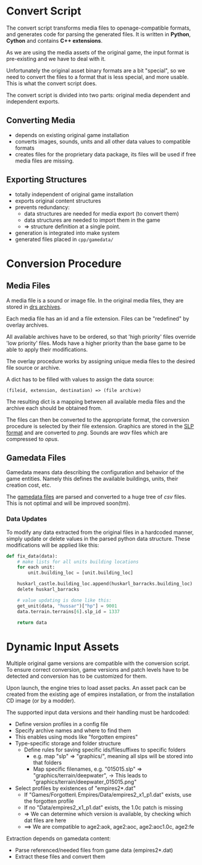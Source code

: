 Convert Script
==============

The convert script transforms media files to openage-compatible
formats, and generates code for parsing the generated files. It is written
in **Python**, **Cython** and contains **C++ extensions**.

As we are using the media assets of the original game, the input format is
pre-existing and we have to deal with it.

Unfortunately the original asset binary formats are a bit "special",
so we need to convert the files to a format that is less special, and more
usable. This is what the convert script does.


The convert script is divided into two parts:
original media dependent and independent exports.

Converting Media
----------------

* depends on existing original game installation
* converts images, sounds, units and all other data values
  to compatible formats
* creates files for the proprietary data package,
  its files will be used if free media files are missing.

Exporting Structures
--------------------

* totally independent of original game installation
* exports original content structures
* prevents redundancy:
  * data structures are needed for media export (to convert them)
  * data structures are needed to import them in the game
  * => structure definition at a single point.
* generation is integrated into make system
* generated files placed in `cpp/gamedata/`


Conversion Procedure
====================

Media Files
-----------

A media file is a sound or image file. In the original media files, they are
stored in [drs archives](/doc/media/drs-files.md).

Each media file has an id and a file extension.
Files can be "redefined" by overlay archives.

All available archives have to be ordered, so that 'high priority' files
override 'low priority' files. Mods have a higher priority than the base game
to be able to apply their modifications.

The overlay procedure works by assigning unique media files to the desired
file source or archive.

A dict has to be filled with values to assign the data source:

    (fileid, extension, destination) => (file archive)

The resulting dict is a mapping between all available media files and the
archive each should be obtained from.

The files can then be converted to the appropriate format, the conversion
procedure is selected by their file extension. Graphics are stored in the
[SLP format](/doc/media/slp-files.md) and are converted to *png*. Sounds are
*wav* files which are compressed to *opus*.


Gamedata Files
--------------

Gamedata means data describing the configuration and behavior of the game
entities. Namely this defines the available buildings, units, their creation
cost, etc.

The [gamedata files](/doc/media/gamedata.md) are parsed and converted to a
huge tree of *csv* files. This is not optimal and will be improved soon(tm).


### Data Updates ###

To modify any data extracted from the original files in a hardcoded manner,
simply update or delete values in the parsed python data structure.  These
modifications will be applied like this:

```python
def fix_data(data):
	# make lists for all units building locations
	for each unit:
		unit.building_loc = [unit.building_loc]

	huskarl_castle.building_loc.append(huskarl_barracks.building_loc)
	delete huskarl_barracks

	# value updating is done like this:
	get_unit(data, "hussar")["hp"] = 9001
	data.terrain.terrains[6].slp_id = 1337

	return data
```


Dynamic Input Assets
====================

Multiple original game versions are compatible with the conversion script.
To ensure correct conversion, game versions and patch levels have to be
detected and conversion has to be customized for them.

Upon launch, the engine tries to load asset packs.
An asset pack can be created from the existing age of empires installation,
or from the installation CD image (or by a modder).

The supported input data versions and their handling must be hardcoded:
* Define version profiles in a config file
* Specify archive names and where to find them
* This enables using mods like "forgotten empires"
* Type-specific storage and folder structure
  * Define rules for saving specific ids/filesuffixes to specific folders
    * e.g. map "slp" => "graphics/",
      meaning all slps will be stored into that folders
    * Map specific filenames,
      e.g. "015015.slp" => "graphics/terrain/deepwater",
   -> This leads to "graphics/terrain/deepwater_015015.png"
* Select profiles by existences of "empires2*.dat"
  * If "Games/Forgotten\ Empires/Data/empires2_x1_p1.dat" exists,
    use the forgotten profile
  * If no "Data/empires2_x1_p1.dat" exists, the 1.0c patch is missing
  * => We can determine which version is available,
       by checking which dat files are here
  * ==> We are compatible to age2:aok, age2:aoc, age2:aoc1.0c, age2:fe

Extraction depends on gamedata content:
* Parse referenced/needed files from game data (empires2*.dat)
* Extract these files and convert them
